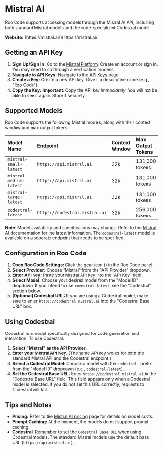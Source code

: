 # Mistral AI

Roo Code supports accessing models through the Mistral AI API, including both standard Mistral models and the code-specialized Codestral model.

**Website:** [https://mistral.ai/](https://mistral.ai/)

## Getting an API Key

1.  **Sign Up/Sign In:** Go to the [Mistral Platform](https://console.mistral.ai/). Create an account or sign in.  You may need to go through a verification process.
2.  **Navigate to API Keys:**  Navigate to the [API Keys](https://console.mistral.ai/api-keys/) page.
3.  **Create a Key:** Create a new API key. Give it a descriptive name (e.g., "Roo Code").
4.  **Copy the Key:** **Important:** Copy the API key *immediately*. You will not be able to see it again. Store it securely.

## Supported Models

Roo Code supports the following Mistral models, along with their context window and max output tokens:

| Model Name              | Endpoint                                    | Context Window | Max Output Tokens |
| :---------------------- | :------------------------------------------ | :------------- | :---------------- |
| `mistral-small-latest`  | `https://api.mistral.ai`                    | 32k            | 131,000 tokens    |
| `mistral-medium-latest` | `https://api.mistral.ai`                    | 32k            | 131,000 tokens    |
| `mistral-large-latest`  | `https://api.mistral.ai`                    | 32k            | 131,000 tokens    |
| `codestral-latest`      | `https://codestral.mistral.ai`              | 32k            | 256,000 tokens    |

**Note:**  Model availability and specifications may change.  Refer to the [Mistral AI documentation](https://docs.mistral.ai/api/) for the latest information. The `codestral-latest` model is available on a separate endpoint that needs to be specified.

## Configuration in Roo Code

1.  **Open Roo Code Settings:** Click the gear icon (<Codicon name="gear" />) in the Roo Code panel.
2.  **Select Provider:** Choose "Mistral" from the "API Provider" dropdown.
3.  **Enter API Key:** Paste your Mistral API key into the "API Key" field.
4.  **Select Model:** Choose your desired model from the "Model ID" dropdown.  If you intend to use `codestral-latest`, see the "Codestral" section below.
5. **(Optional) Codestral URL:** If you are using a Codestral model, make sure to enter `https://codestral.mistral.ai` into the "Codestral Base URL" box.

## Using Codestral

Codestral is a model specifically designed for code generation and interaction. To use Codestral:

1.  **Select "Mistral" as the API Provider.**
2.  **Enter your Mistral API Key.**  (The same API key works for both the standard Mistral API and the Codestral endpoint.)
3.  **Select a Codestral Model:** Choose a model with the `codestral-` prefix from the "Model ID" dropdown (e.g., `codestral-latest`).
4.  **Set the Codestral Base URL:** Enter `https://codestral.mistral.ai` in the "Codestral Base URL" field. This field appears only when a Codestral model is selected.  If you do *not* set this URL correctly, requests to Codestral will fail.

## Tips and Notes

*   **Pricing:** Refer to the [Mistral AI pricing](https://mistral.ai/pricing/) page for details on model costs.
* **Prompt Caching:** At the moment, the models do not support prompt caching.
* **Codestral:** Remember to set the `Codestral Base URL` when using Codestral models.  The standard Mistral models use the default base URL (`https://api.mistral.ai`).